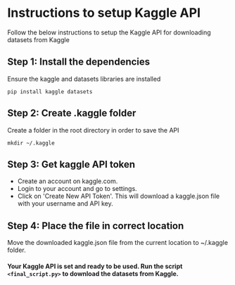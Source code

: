 # Instructions to setup Kaggle API 

Follow the below instructions to setup the Kaggle API for downloading datasets from Kaggle 

## Step 1: Install the dependencies

Ensure the kaggle and datasets libraries are installed

`pip install kaggle datasets`

## Step 2: Create .kaggle folder

Create a folder in the root directory in order to save the API 

`mkdir ~/.kaggle`

## Step 3: Get kaggle API token 

* Create an account on kaggle.com. 
* Login to your account and go to settings.
* Click on 'Create New API Token'. This will download a kaggle.json file with your username and API key. 

## Step 4: Place the file in correct location

Move the downloaded kaggle.json file from the current location to ~/.kaggle folder. 

#### Your Kaggle API is set and ready to be used. Run the script `<final_script.py>` to download the datasets from Kaggle.

